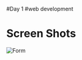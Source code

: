 #Day 1
#web development


# Screen Shots
<img src="https://github.com/Umeshekh/PymentForm/blob/master/ScreenShots/Screenshot%20(185).png?raw=true" alt="Form" >

